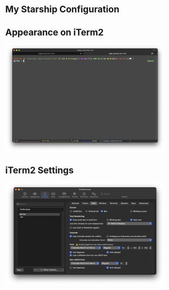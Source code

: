 # My Starship Configuration

# Appearance on iTerm2

![iTerm2 Appearance](./doc/iTerm2.png)

# iTerm2 Settings

![iTerm2 Settings](./doc/iTerm2-Settings.png)

